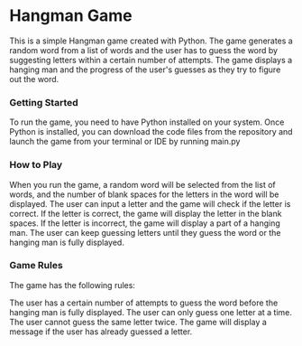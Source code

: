 <h1>Hangman Game</h1>

<p>This is a simple Hangman game created with Python. The game generates a random word from a list of words and the user has to guess the word by suggesting letters within a certain number of attempts. The game displays a hanging man and the progress of the user's guesses as they try to figure out the word.</p>

<h3>Getting Started</h3>

<p>To run the game, you need to have Python installed on your system. Once Python is installed, you can download the code files from the repository and launch the game from your terminal or IDE by running main.py</p>

<h3>How to Play</h3>

<p>When you run the game, a random word will be selected from the list of words, and the number of blank spaces for the letters in the word will be displayed. The user can input a letter and the game will check if the letter is correct. If the letter is correct, the game will display the letter in the blank spaces. If the letter is incorrect, the game will display a part of a hanging man. The user can keep guessing letters until they guess the word or the hanging man is fully displayed.</p>

<h3>Game Rules</h3>

<p>The game has the following rules:</p>

<p>The user has a certain number of attempts to guess the word before the hanging man is fully displayed.
The user can only guess one letter at a time.
The user cannot guess the same letter twice.
The game will display a message if the user has already guessed a letter.</p>
